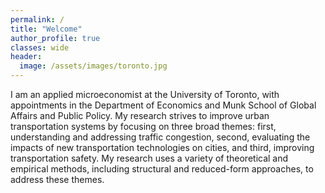 ```yaml
---
permalink: /
title: "Welcome"
author_profile: true
classes: wide
header:
  image: /assets/images/toronto.jpg
---
```


I am an applied microeconomist at the University of Toronto, with appointments in the Department of Economics and Munk School of Global Affairs and Public Policy. My research strives to improve urban transportation systems by focusing on three broad themes: first, understanding and addressing traffic congestion, second, evaluating the impacts of new transportation technologies on cities, and third, improving transportation safety. My research uses a variety of theoretical and empirical methods, including structural and reduced-form approaches, to address these themes. 